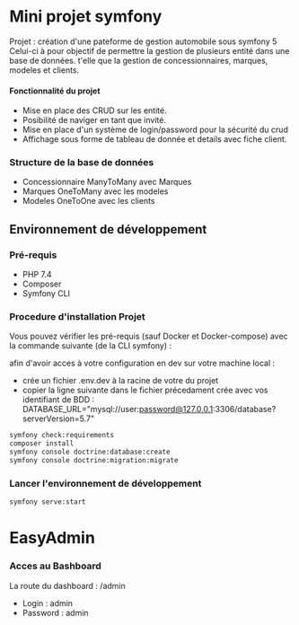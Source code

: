# Mini projet symfony

Projet : création d'une pateforme de gestion automobile sous symfony 5
Celui-ci à pour objectif de permettre la gestion de plusieurs entité dans une base de données.
t'elle que la gestion de concessionnaires, marques, modeles et clients.

#### Fonctionnalité du projet

- Mise en place des CRUD sur les entité.
- Posibilité de naviger en tant que invité.
- Mise en place d'un système de login/password pour la sécurité du crud
- Affichage sous forme de tableau de donnée et details avec fiche client.

### Structure de la base de données

- Concessionnaire ManyToMany avec Marques
- Marques OneToMany avec les modeles
- Modeles OneToOne avec les clients

## Environnement de développement

### Pré-requis

- PHP 7.4
- Composer
- Symfony CLI

### Procedure d'installation Projet

Vous pouvez vérifier les pré-requis (sauf Docker et Docker-compose) avec la commande suivante (de la CLI symfony) :

afin d'avoir acces à votre configuration en dev sur votre machine local :

- crée un fichier .env.dev à la racine de votre du projet
- copier la ligne suivante dans le fichier précedament crée avec vos identifiant de BDD :
  DATABASE_URL="mysql://user:password@127.0.0.1:3306/database?serverVersion=5.7"

```bash
symfony check:requirements
composer install
symfony console doctrine:database:create
symfony console doctrine:migration:migrate
```

### Lancer l'environnement de développement

```bash
symfony serve:start
```

# EasyAdmin

### Acces au Bashboard

La route du dashboard : /admin

- Login : admin
- Password : admin
